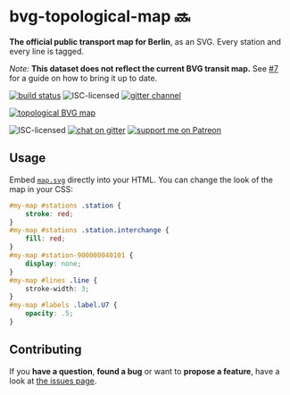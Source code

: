 # bvg-topological-map 🔜

**The official public transport map for Berlin**, as an SVG. Every station and every line is tagged.

*Note:* **This dataset does not reflect the current BVG transit map.** See [#7](https://github.com/derhuerst/bvg-topological-map/issues/7) for a guide on how to bring it up to date.

[![build status](https://img.shields.io/travis/derhuerst/bvg-topological-map.svg)](https://travis-ci.org/derhuerst/bvg-topological-map)
![ISC-licensed](https://img.shields.io/github/license/derhuerst/bvg-topological-map.svg)
[![gitter channel](https://badges.gitter.im/derhuerst/vbb-rest.svg)](https://gitter.im/derhuerst/vbb-rest)

[![topological BVG map](/../gh-pages/map.svg)](/../gh-pages/map.svg)

![ISC-licensed](https://img.shields.io/github/license/derhuerst/bvg-topological-map.svg)
[![chat on gitter](https://badges.gitter.im/derhuerst.svg)](https://gitter.im/derhuerst)
[![support me on Patreon](https://img.shields.io/badge/support%20me-on%20patreon-fa7664.svg)](https://patreon.com/derhuerst)


## Usage

Embed [`map.svg`](https://raw.githubusercontent.com/derhuerst/bvg-topological-map/gh-pages/map.svg) directly into your HTML. You can change the look of the map in your CSS:

```css
#my-map #stations .station {
	stroke: red;
}
#my-map #stations .station.interchange {
	fill: red;
}
#my-map #station-900000040101 {
	display: none;
}
#my-map #lines .line {
	stroke-width: 3;
}
#my-map #labels .label.U7 {
	opacity: .5;
}
```


## Contributing

If you **have a question**, **found a bug** or want to **propose a feature**, have a look at [the issues page](https://github.com/derhuerst/bvg-topological-map/issues).
